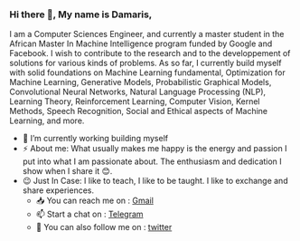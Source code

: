### Hi there 👋, My name is Damaris, 
I am a Computer Sciences Engineer, and currently a master student in the African Master In Machine Intelligence program funded by Google and Facebook. I wish to contribute to the research and to the developpement of solutions for various kinds of problems. As so far, I currently build myself with solid foundations on Machine Learning fundamental, Optimization for Machine Learning, Generative Models, Probabilistic Graphical Models, Convolutional Neural Networks, Natural Language Processing (NLP), Learning Theory, Reinforcement Learning, Computer Vision, Kernel Methods, Speech Recognition, Social and Ethical aspects of Machine Learning, and more.
<!--
**ndams55/ndams55** is a ✨ _special_ ✨ repository because its `README.md` (this file) appears on your GitHub profile.

Here are some ideas to get you started:
-->
- 🔭 I’m currently working building myself 
- ⚡ About me: What usually makes me happy is the energy and passion I put into what I am passionate about. The enthusiasm and dedication I show when I share it 😊.
- 😉 Just In Case: I like to teach, I like to be taught. I like to exchange and share experiences. 
   - 📥️ You can reach me on : [Gmail](dsndjebayi@aimsammi.org)
   - 📫 Start a chat on : [Telegram](https://t.me/@Ndam_s)
   - 🤗 You can also follow me on : [twitter](https://twitter.com/dsndjebayi)
